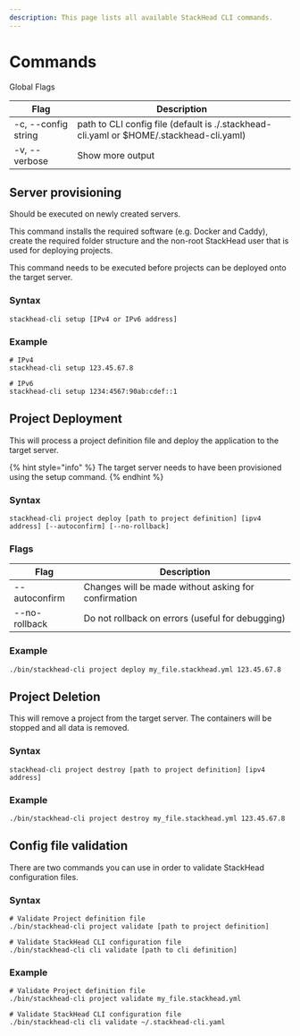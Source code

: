 ```yaml
---
description: This page lists all available StackHead CLI commands.
---
```


# Commands

Global Flags

| Flag                | Description                                                                             |
|---------------------|-----------------------------------------------------------------------------------------|
| -c, --config string | path to CLI config file (default is ./.stackhead-cli.yaml or $HOME/.stackhead-cli.yaml) |
| -v, --verbose       | Show more output                                                                        |

## Server provisioning

Should be executed on newly created servers.

This command installs the required software (e.g. Docker and Caddy), create the required folder structure
and the non-root StackHead user that is used for deploying projects.

This command needs to be executed before projects can be deployed onto the target server.

### Syntax

```shell
stackhead-cli setup [IPv4 or IPv6 address]
```

### Example

```shell
# IPv4
stackhead-cli setup 123.45.67.8

# IPv6
stackhead-cli setup 1234:4567:90ab:cdef::1
```

## Project Deployment

This will process a project definition file and deploy the application to the target server.

{% hint style="info" %}
The target server needs to have been provisioned using the setup command.
{% endhint %}

### Syntax

```shell
stackhead-cli project deploy [path to project definition] [ipv4 address] [--autoconfirm] [--no-rollback]
```

### Flags

| Flag          | Description                                          |
|---------------|------------------------------------------------------|
| --autoconfirm | Changes will be made without asking for confirmation |
| --no-rollback | Do not rollback on errors (useful for debugging)     |

### Example

```shell
./bin/stackhead-cli project deploy my_file.stackhead.yml 123.45.67.8
```


## Project Deletion

This will remove a project from the target server. The containers will be stopped and all data is removed.

### Syntax

```shell
stackhead-cli project destroy [path to project definition] [ipv4 address]
```

### Example

```shell
./bin/stackhead-cli project destroy my_file.stackhead.yml 123.45.67.8
```

## Config file validation

There are two commands you can use in order to validate StackHead configuration files.

### Syntax

```shell
# Validate Project definition file
./bin/stackhead-cli project validate [path to project definition]

# Validate StackHead CLI configuration file
./bin/stackhead-cli cli validate [path to cli definition]
```

### Example

```shell
# Validate Project definition file
./bin/stackhead-cli project validate my_file.stackhead.yml

# Validate StackHead CLI configuration file
./bin/stackhead-cli cli validate ~/.stackhead-cli.yaml
```

